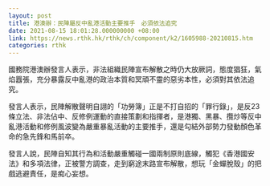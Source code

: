 ```yaml
---
layout: post
title: 港澳辦：民陣屬反中亂港活動主要推手　必須依法追究
date: 2021-08-15 18:01:28.000000000 +08:00
link: https://news.rthk.hk/rthk/ch/component/k2/1605988-20210815.htm
categories: rthk
---
```


國務院港澳辦發言人表示，非法組織民陣宣布解散之時仍大放厥詞，態度猖狂，氣焰囂張，充分暴露反中亂港的政治本質和冥頑不靈的惡劣本性，必須對其依法追究。

發言人表示，民陣解散聲明自詡的「功勞簿」正是不打自招的「罪行錄」，是反23條立法、非法佔中、反修例運動的直接策劃和指揮者，是港獨、黑暴、攬炒等反中亂港活動和修例風波變為嚴重暴亂活動的主要推手，還是勾結外部勢力發動顏色革命的急先鋒和馬前卒。

發言人說，民陣自知其行為和活動嚴重觸碰一國兩制原則底線，觸犯《香港國安法》和多項法律，正被警方調查，走到窮途末路宣布解散，想玩「金蟬脫殼」的把戲逃避責任，是痴心妄想。
